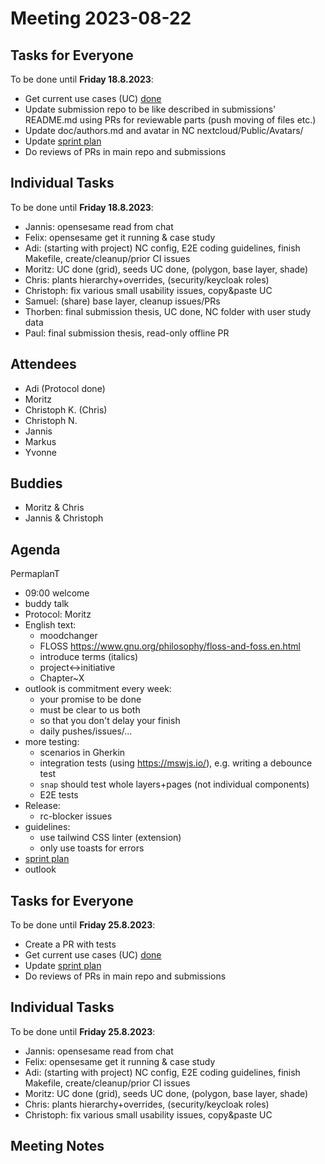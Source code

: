 # Meeting 2023-08-22

## Tasks for Everyone

To be done until **Friday 18.8.2023**:

- Get current use cases (UC) [done](../usecases/README.md)
- Update submission repo to be like described in submissions' README.md using PRs for reviewable parts (push moving of files etc.)
- Update doc/authors.md and avatar in NC nextcloud/Public/Avatars/
- Update [sprint plan](https://github.com/orgs/ElektraInitiative/projects/4/)
- Do reviews of PRs in main repo and submissions

## Individual Tasks

To be done until **Friday 18.8.2023**:

- Jannis: opensesame read from chat
- Felix: opensesame get it running & case study
- Adi: (starting with project) NC config, E2E coding guidelines, finish Makefile, create/cleanup/prior CI issues
- Moritz: UC done (grid), seeds UC done, (polygon, base layer, shade)
- Chris: plants hierarchy+overrides, (security/keycloak roles)
- Christoph: fix various small usability issues, copy&paste UC
- Samuel: (share) base layer, cleanup issues/PRs
- Thorben: final submission thesis, UC done, NC folder with user study data
- Paul: final submission thesis, read-only offline PR

## Attendees

- Adi (Protocol done)
- Moritz
- Christoph K. (Chris)
- Christoph N.
- Jannis
- Markus
- Yvonne

## Buddies

- Moritz & Chris
- Jannis & Christoph

## Agenda

PermaplanT

- 09:00 welcome
- buddy talk
- Protocol: Moritz
- English text:
  - moodchanger
  - FLOSS https://www.gnu.org/philosophy/floss-and-foss.en.html
  - introduce terms (italics)
  - project<->initiative
  - Chapter~X
- outlook is commitment every week:
  - your promise to be done
  - must be clear to us both
  - so that you don't delay your finish
  - daily pushes/issues/...
- more testing:
  - scenarios in Gherkin
  - integration tests (using https://mswjs.io/), e.g. writing a debounce test
  - `snap` should test whole layers+pages (not individual components)
  - E2E tests
- Release:
  - rc-blocker issues
- guidelines:
  - use tailwind CSS linter (extension)
  - only use toasts for errors
- [sprint plan](https://github.com/orgs/ElektraInitiative/projects/4/)
- outlook

## Tasks for Everyone

To be done until **Friday 25.8.2023**:

- Create a PR with tests
- Get current use cases (UC) [done](../usecases/README.md)
- Update [sprint plan](https://github.com/orgs/ElektraInitiative/projects/4/)
- Do reviews of PRs in main repo and submissions

## Individual Tasks

To be done until **Friday 25.8.2023**:

- Jannis: opensesame read from chat
- Felix: opensesame get it running & case study
- Adi: (starting with project) NC config, E2E coding guidelines, finish Makefile, create/cleanup/prior CI issues
- Moritz: UC done (grid), seeds UC done, (polygon, base layer, shade)
- Chris: plants hierarchy+overrides, (security/keycloak roles)
- Christoph: fix various small usability issues, copy&paste UC

## Meeting Notes
